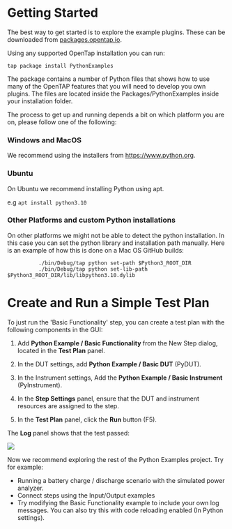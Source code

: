 # Getting Started
The best way to get started is to explore the example plugins. 
These can be downloaded from [packages.opentap.io](http://packages.opentap.io/index.html#/?name=PythonExamples).

Using any supported OpenTap installation you can run:

```tap package install PythonExamples```

The package contains a number of Python files that shows how to use many of the OpenTAP features that you will need to develop you own plugins.
The files are located inside the Packages/PythonExamples inside your installation folder.

The process to get up and running depends a bit on which platform you are on, please follow one of the following:

### Windows and MacOS

We recommend using the installers from https://www.python.org. 

### Ubuntu

On Ubuntu we recommend installing Python using apt. 

e.g 
```apt install python3.10```

### Other Platforms and custom Python installations

On other platforms we might not be able to detect the python installation. 
In this case you can set the python library and installation path manually.
Here is an example of how this is done on a Mac OS GitHub builds:
```
          ./bin/Debug/tap python set-path $Python3_ROOT_DIR
          ./bin/Debug/tap python set-lib-path $Python3_ROOT_DIR/lib/libpython3.10.dylib
```

# Create and Run a Simple Test Plan
To just run the 'Basic Functionality' step, you can create a test plan with the following components in the GUI:

1. Add **Python Example / Basic Functionality** from the New Step dialog, located in the **Test Plan** panel.

2. In the DUT settings, add **Python Example / Basic DUT** (PyDUT).

3. In the Instrument settings, Add the **Python Example / Basic Instrument** (PyInstrument).

4. In the **Step Settings** panel, ensure that the DUT and instrument resources are assigned to the step.

5. In the **Test Plan** panel, click the **Run** button (F5).

The **Log** panel shows that the test passed:

![](Images/python_passed.png)

Now we recommend exploring the rest of the Python Examples project. Try for example:
- Running a battery charge / discharge scenario with the simulated power analyzer.
- Connect steps using the Input/Output examples
- Try modifying the Basic Functionality example to include your own log messages. You can also try this with code reloading enabled (In Python settings).